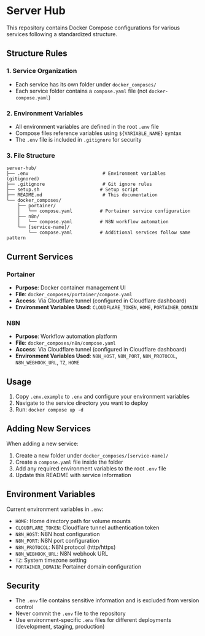 # Server Hub

This repository contains Docker Compose configurations for various services following a standardized structure.

## Structure Rules

### 1. Service Organization
- Each service has its own folder under `docker_composes/`
- Each service folder contains a `compose.yaml` file (not `docker-compose.yaml`)

### 2. Environment Variables
- All environment variables are defined in the root `.env` file
- Compose files reference variables using `${VARIABLE_NAME}` syntax
- The `.env` file is included in `.gitignore` for security

### 3. File Structure
```
server-hub/
├── .env                           # Environment variables (gitignored)
├── .gitignore                     # Git ignore rules
├── setup.sh                      # Setup script
├── README.md                      # This documentation
└── docker_composes/
    ├── portainer/
    │   └── compose.yaml          # Portainer service configuration
    ├── n8n/
    │   └── compose.yaml          # N8N workflow automation
    └── [service-name]/
        └── compose.yaml          # Additional services follow same pattern
```

## Current Services

### Portainer
- **Purpose**: Docker container management UI
- **File**: `docker_composes/portainer/compose.yaml`
- **Access**: Via Cloudflare tunnel (configured in Cloudflare dashboard)
- **Environment Variables Used**: `CLOUDFLARE_TOKEN`, `HOME`, `PORTAINER_DOMAIN`

### N8N
- **Purpose**: Workflow automation platform
- **File**: `docker_composes/n8n/compose.yaml`
- **Access**: Via Cloudflare tunnel (configured in Cloudflare dashboard)
- **Environment Variables Used**: `N8N_HOST`, `N8N_PORT`, `N8N_PROTOCOL`, `N8N_WEBHOOK_URL`, `TZ`, `HOME`

## Usage

1. Copy `.env.example` to `.env` and configure your environment variables
2. Navigate to the service directory you want to deploy
3. Run: `docker compose up -d`

## Adding New Services

When adding a new service:

1. Create a new folder under `docker_composes/[service-name]/`
2. Create a `compose.yaml` file inside the folder
3. Add any required environment variables to the root `.env` file
4. Update this README with service information

## Environment Variables

Current environment variables in `.env`:

- `HOME`: Home directory path for volume mounts
- `CLOUDFLARE_TOKEN`: Cloudflare tunnel authentication token
- `N8N_HOST`: N8N host configuration
- `N8N_PORT`: N8N port configuration
- `N8N_PROTOCOL`: N8N protocol (http/https)
- `N8N_WEBHOOK_URL`: N8N webhook URL
- `TZ`: System timezone setting
- `PORTAINER_DOMAIN`: Portainer domain configuration

## Security

- The `.env` file contains sensitive information and is excluded from version control
- Never commit the `.env` file to the repository
- Use environment-specific `.env` files for different deployments (development, staging, production)

